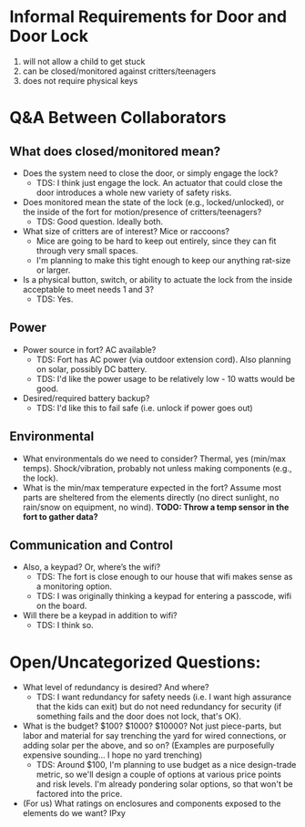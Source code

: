 # Informal Requirements for Door and Door Lock

1. will not allow a child to get stuck
1. can be closed/monitored against critters/teenagers
1. does not require physical keys

# Q&A Between Collaborators

## What does closed/monitored mean?
- Does the system need to close the door, or simply engage the lock?
  - TDS: I think just engage the lock. An actuator that could close the door introduces a whole new variety of safety risks. 
- Does monitored mean the state of the lock (e.g., locked/unlocked), or the inside of the fort for motion/presence of critters/teenagers?
  - TDS: Good question. Ideally both. 
- What size of critters are of interest?  Mice or raccoons?
  - Mice are going to be hard to keep out entirely, since they can fit through very small spaces. 
  - I'm planning to make this tight enough to keep our anything rat-size or larger. 
- Is a physical button, switch, or ability to actuate the lock from the inside acceptable to meet needs 1 and 3?
  - TDS: Yes. 

## Power
- Power source in fort?  AC available?
  - TDS: Fort has AC power (via outdoor extension cord). Also planning on solar, possibly DC battery. 
  - TDS: I'd like the power usage to be relatively low - 10 watts would be good. 
- Desired/required battery backup?
  - TDS: I'd like this to fail safe (i.e. unlock if power goes out)

## Environmental
- What environmentals do we need to consider? Thermal, yes (min/max temps). Shock/vibration, probably not unless making components (e.g., the lock).
- What is the min/max temperature expected in the fort? Assume most parts are sheltered from the elements directly (no direct sunlight, no rain/snow on equipment, no wind). **TODO: Throw a temp sensor in the fort to gather data?**

## Communication and Control
- Also, a keypad?  Or, where’s the wifi?
  - TDS: The fort is close enough to our house that wifi makes sense as a monitoring option. 
  - TDS: I was originally thinking a keypad for entering a passcode, wifi on the board. 
- Will there be a keypad in addition to wifi?
  - TDS: I think so.  

# Open/Uncategorized Questions: 
- What level of redundancy is desired? And where?
  - TDS: I want redundancy for safety needs (i.e. I want high assurance that the kids can exit) but do not need redundancy for security (if something fails and the door does not lock, that's OK). 
- What is the budget? $100? $1000? $10000?  Not just piece-parts, but labor and material for say trenching the yard for wired connections, or adding solar per the above, and so on? (Examples are purposefully expensive sounding... I hope no yard trenching)
  - TDS: Around $100, I'm planning to use budget as a nice design-trade metric, so we'll design a couple of options at various price points and risk levels. I'm already pondering solar options, so that won't be factored into the price. 
- (For us) What ratings on enclosures and components exposed to the elements do we want?  IPxy
